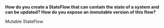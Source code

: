 **How do you create a StateFlow that can contain the state of a system and can be updated? How do you expose an immutable version of this flow?**

<div class="hint">
  Mutable StateFlow
</div>
